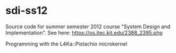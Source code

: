 sdi-ss12
========

Source code for summer semester 2012 course "System Design and Implementation". See here: https://os.itec.kit.edu/2388_2395.php

Programming with the L4Ka::Pistachio microkernel
